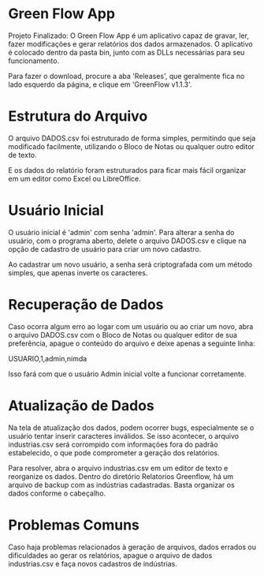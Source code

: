 # Green Flow App

Projeto Finalizado: O Green Flow App é um aplicativo capaz de gravar, ler, fazer modificações e gerar relatórios dos dados armazenados. O aplicativo é colocado dentro da pasta bin, junto com as DLLs necessárias para seu funcionamento.

Para fazer o download, procure a aba 'Releases', que geralmente fica no lado esquerdo da página, e clique em 'GreenFlow v1.1.3'.

# Estrutura do Arquivo

O arquivo DADOS.csv foi estruturado de forma simples, permitindo que seja modificado facilmente, utilizando o Bloco de Notas ou qualquer outro editor de texto.

E os dados do relatório foram estruturados para ficar mais fácil organizar em um editor como Excel ou LibreOffice.

# Usuário Inicial

O usuário inicial é 'admin' com senha 'admin'. Para alterar a senha do usuário, com o programa aberto, delete o arquivo DADOS.csv e clique na opção de cadastro de usuário para criar um novo cadastro.

Ao cadastrar um novo usuário, a senha será criptografada com um método simples, que apenas inverte os caracteres.

# Recuperação de Dados
Caso ocorra algum erro ao logar com um usuário ou ao criar um novo, abra o arquivo DADOS.csv com o Bloco de Notas ou qualquer editor de sua preferência, apague o conteúdo do arquivo e deixe apenas a seguinte linha:

USUARIO,1,admin,nimda

Isso fará com que o usuário Admin inicial volte a funcionar corretamente.

# Atualização de Dados

Na tela de atualização dos dados, podem ocorrer bugs, especialmente se o usuário tentar inserir caracteres inválidos. Se isso acontecer, o arquivo industrias.csv será corrompido com informações fora do padrão estabelecido, o que pode comprometer a geração dos relatórios.

Para resolver, abra o arquivo industrias.csv em um editor de texto e reorganize os dados. Dentro do diretório Relatorios Greenflow, há um arquivo de backup com as indústrias cadastradas. Basta organizar os dados conforme o cabeçalho.

# Problemas Comuns

Caso haja problemas relacionados à geração de arquivos, dados errados ou dificuldades ao gerar os relatórios, apague o arquivo de dados industrias.csv e faça novos cadastros de indústrias.
